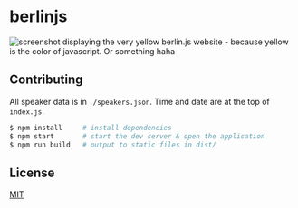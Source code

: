 # berlinjs

![screenshot displaying the very yellow berlin.js website - because yellow is
the color of javascript. Or something haha](./assets/screenshot.png)

## Contributing
All speaker data is in `./speakers.json`. Time and date are at the top of
`index.js`.
```sh
$ npm install     # install dependencies
$ npm start       # start the dev server & open the application
$ npm run build   # output to static files in dist/
```

## License
[MIT](https://tldrlegal.com/license/mit-license)
